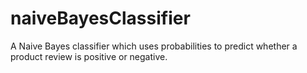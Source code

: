 # naiveBayesClassifier
A Naive Bayes classifier which uses probabilities to predict whether a product review is positive or negative.
